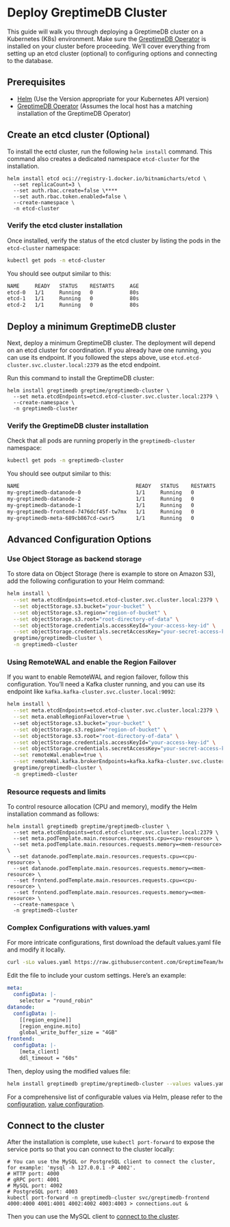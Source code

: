 # Deploy GreptimeDB Cluster

This guide will walk you through deploying a GreptimeDB cluster on a Kubernetes (K8s) environment. Make sure the [GreptimeDB Operator](./manage-greptimedb-operator/deploy-greptimedb-operator.md) is installed on your cluster before proceeding. We’ll cover everything from setting up an etcd cluster (optional) to configuring options and connecting to the database.

## Prerequisites
- [Helm](https://helm.sh/docs/intro/install/) (Use the Version appropriate for your Kubernetes API version)
- [GreptimeDB Operator](./manage-greptimedb-operator/deploy-greptimedb-operator.md) (Assumes the local host has a matching installation of the GreptimeDB Operator) 

## Create an etcd cluster (Optional) 

To install the ectd cluster, run the following `helm install` command. This command also creates a dedicated namespace `etcd-cluster` for the installation.

```shell
helm install etcd oci://registry-1.docker.io/bitnamicharts/etcd \
  --set replicaCount=3 \
  --set auth.rbac.create=false \****
  --set auth.rbac.token.enabled=false \
  --create-namespace \
  -n etcd-cluster
```

### Verify the etcd cluster installation
Once installed, verify the status of the etcd cluster by listing the pods in the `etcd-cluster` namespace:

```bash
kubectl get pods -n etcd-cluster
```

You should see output similar to this:
```bash
NAME     READY   STATUS    RESTARTS     AGE
etcd-0   1/1     Running   0            80s
etcd-1   1/1     Running   0            80s
etcd-2   1/1     Running   0            80s
```

## Deploy a minimum GreptimeDB cluster

Next, deploy a minimum GreptimeDB cluster. The deployment will depend on an etcd cluster for coordination. If you already have one running, you can use its endpoint. If you followed the steps above, use `etcd.etcd-cluster.svc.cluster.local:2379` as the etcd endpoint.

Run this command to install the GreptimeDB cluster:
```shell
helm install greptimedb greptime/greptimedb-cluster \
  --set meta.etcdEndpoints=etcd.etcd-cluster.svc.cluster.local:2379 \
  --create-namespace \
  -n greptimedb-cluster
```

### Verify the GreptimeDB cluster installation
Check that all pods are running properly in the `greptimedb-cluster` namespace:

```bash
kubectl get pods -n greptimedb-cluster
```

You should see output similar to this:
```bash
NAME                                      READY   STATUS    RESTARTS   AGE
my-greptimedb-datanode-0                  1/1     Running   0          30s
my-greptimedb-datanode-2                  1/1     Running   0          30s
my-greptimedb-datanode-1                  1/1     Running   0          30s
my-greptimedb-frontend-7476dcf45f-tw7mx   1/1     Running   0          16s
my-greptimedb-meta-689cb867cd-cwsr5       1/1     Running   0          31s
```

## Advanced Configuration Options

### Use Object Storage as backend storage
To store data on Object Storage (here is example to store on Amazon S3), add the following configuration to your Helm command:

```bash
helm install \
  --set meta.etcdEndpoints=etcd.etcd-cluster.svc.cluster.local:2379 \
  --set objectStorage.s3.bucket="your-bucket" \
  --set objectStorage.s3.region="region-of-bucket" \
  --set objectStorage.s3.root="root-directory-of-data" \
  --set objectStorage.credentials.accessKeyId="your-access-key-id" \
  --set objectStorage.credentials.secretAccessKey="your-secret-access-key" \
  greptime/greptimedb-cluster \
  -n greptimedb-cluster
```

### Using RemoteWAL and enable the Region Failover
If you want to enable RemoteWAL and region failover, follow this configuration. You’ll need a Kafka cluster running, and you can use its endpoint like `kafka.kafka-cluster.svc.cluster.local:9092`:

```bash
helm install \
  --set meta.etcdEndpoints=etcd.etcd-cluster.svc.cluster.local:2379 \
  --set meta.enableRegionFailover=true \ 
  --set objectStorage.s3.bucket="your-bucket" \
  --set objectStorage.s3.region="region-of-bucket" \
  --set objectStorage.s3.root="root-directory-of-data" \
  --set objectStorage.credentials.accessKeyId="your-access-key-id" \
  --set objectStorage.credentials.secretAccessKey="your-secret-access-key" \
  --set remoteWal.enable=true \
  --set remoteWal.kafka.brokerEndpoints=kafka.kafka-cluster.svc.cluster.local:9092 \
  greptime/greptimedb-cluster \
  -n greptimedb-cluster
```

### Resource requests and limits
To control resource allocation (CPU and memory), modify the Helm installation command as follows:

```shell
helm install greptimedb greptime/greptimedb-cluster \
  --set meta.etcdEndpoints=etcd.etcd-cluster.svc.cluster.local:2379 \
  --set meta.podTemplate.main.resources.requests.cpu=<cpu-resource> \
  --set meta.podTemplate.main.resources.requests.memory=<mem-resource> \
  --set datanode.podTemplate.main.resources.requests.cpu=<cpu-resource> \
  --set datanode.podTemplate.main.resources.requests.memory=<mem-resource> \
  --set frontend.podTemplate.main.resources.requests.cpu=<cpu-resource> \
  --set frontend.podTemplate.main.resources.requests.memory=<mem-resource> \
  --create-namespace \
  -n greptimedb-cluster
```

### Complex Configurations with values.yaml

For more intricate configurations, first download the default values.yaml file and modify it locally.

```bash
curl -sLo values.yaml https://raw.githubusercontent.com/GreptimeTeam/helm-charts/main/charts/greptimedb-cluster/values.yaml
```

Edit the file to include your custom settings. Here’s an example:

```yaml
meta:
  configData: |-
    selector = "round_robin"
datanode:
  configData: |-    
    [[region_engine]]
    [region_engine.mito]
    global_write_buffer_size = "4GB"
frontend:
  configData: |-
    [meta_client]
    ddl_timeout = "60s"
```

Then, deploy using the modified values file:

```bash
helm install greptimedb greptime/greptimedb-cluster --values values.yaml
```

For a comprehensive list of configurable values via Helm,
please refer to the [configuration](../configuration.md), [value configuration](https://github.com/GreptimeTeam/helm-charts/blob/main/charts/greptimedb-cluster/README.md#values).

<!-- ### Use a different GreptimeDB version

### Specify the database configuration file -->

## Connect to the cluster

After the installation is complete, use `kubectl port-forward` to expose the service ports so that you can connect to the cluster locally:


```shell
# You can use the MySQL or PostgreSQL client to connect the cluster, for example: 'mysql -h 127.0.0.1 -P 4002'.
# HTTP port: 4000
# gRPC port: 4001
# MySQL port: 4002
# PostgreSQL port: 4003
kubectl port-forward -n greptimedb-cluster svc/greptimedb-frontend 4000:4000 4001:4001 4002:4002 4003:4003 > connections.out &
```

Then you can use the MySQL client to [connect to the cluster](/user-guide/protocols/mysql.md#connect).

